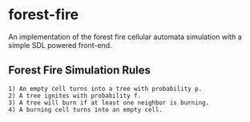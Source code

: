 # forest-fire
An implementation of the forest fire cellular automata simulation with a simple SDL powered front-end.

## Forest Fire Simulation Rules

    1) An empty cell turns into a tree with probability p.
    2) A tree ignites with probability f.
    3) A tree will burn if at least one neighbor is burning.
    4) A burning cell turns into an empty cell.
